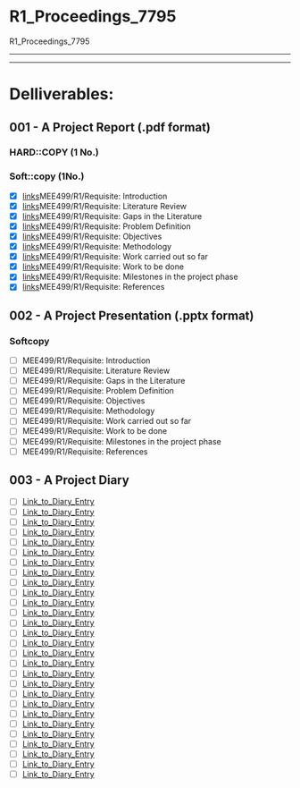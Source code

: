 # R1_Proceedings_7795
R1_Proceedings_7795

---
 
---

# Delliverables:

## 001 - A Project Report \(\.pdf format\)
### HARD::COPY \(1 No.\)
### Soft::copy \(1No.\)
 - [x]  [links](req001.md)MEE499/R1/Requisite:  Introduction
 - [x]  [links](req001.md)MEE499/R1/Requisite:  Literature Review
 - [x]  [links](req001.md)MEE499/R1/Requisite:  Gaps in the Literature
 - [x]  [links](req001.md)MEE499/R1/Requisite:  Problem Definition
 - [x]  [links](req001.md)MEE499/R1/Requisite:  Objectives
 - [x]  [links](req001.md)MEE499/R1/Requisite:  Methodology
 - [x]  [links](req001.md)MEE499/R1/Requisite:  Work carried out so far
 - [x]  [links](req001.md)MEE499/R1/Requisite:  Work to be done
 - [x]  [links](req001.md)MEE499/R1/Requisite:  Milestones in the project phase
 - [x]  [links](req001.md)MEE499/R1/Requisite:  References

## 002 - A Project Presentation \(.pptx format\)
### Softcopy
- [ ]  MEE499/R1/Requisite:  Introduction
- [ ]  MEE499/R1/Requisite:  Literature Review
- [ ]  MEE499/R1/Requisite:  Gaps in the Literature
- [ ]  MEE499/R1/Requisite:  Problem Definition
- [ ]  MEE499/R1/Requisite:  Objectives
- [ ]  MEE499/R1/Requisite:  Methodology
- [ ]  MEE499/R1/Requisite:  Work carried out so far
- [ ]  MEE499/R1/Requisite:  Work to be done
- [ ]  MEE499/R1/Requisite:  Milestones in the project phase
- [ ]  MEE499/R1/Requisite:  References

## 003 - A Project Diary
 - [ ] [Link_to_Diary_Entry](dia001.md)
 - [ ] [Link_to_Diary_Entry](dia002.md)
 - [ ] [Link_to_Diary_Entry](dia003.md)
 - [ ] [Link_to_Diary_Entry](dia004.md)
 - [ ] [Link_to_Diary_Entry](dia001.md)
 - [ ] [Link_to_Diary_Entry](dia001.md)
 - [ ] [Link_to_Diary_Entry](dia001.md)
 - [ ] [Link_to_Diary_Entry](dia001.md)
 - [ ] [Link_to_Diary_Entry](dia001.md)
 - [ ] [Link_to_Diary_Entry](dia001.md)
 - [ ] [Link_to_Diary_Entry](dia001.md)
 - [ ] [Link_to_Diary_Entry](dia001.md)
 - [ ] [Link_to_Diary_Entry](dia001.md)
 - [ ] [Link_to_Diary_Entry](dia001.md)
 - [ ] [Link_to_Diary_Entry](dia001.md)
 - [ ] [Link_to_Diary_Entry](dia001.md)
 - [ ] [Link_to_Diary_Entry](dia001.md)
 - [ ] [Link_to_Diary_Entry](dia001.md)
 - [ ] [Link_to_Diary_Entry](dia001.md)
 - [ ] [Link_to_Diary_Entry](dia001.md)
 - [ ] [Link_to_Diary_Entry](dia001.md)
 - [ ] [Link_to_Diary_Entry](dia001.md)
 - [ ] [Link_to_Diary_Entry](dia001.md)
 - [ ] [Link_to_Diary_Entry](dia001.md)
 - [ ] [Link_to_Diary_Entry](dia001.md)
 - [ ] [Link_to_Diary_Entry](dia001.md)
 - [ ] [Link_to_Diary_Entry](dia001.md)
 - [ ] [Link_to_Diary_Entry](dia001.md)
